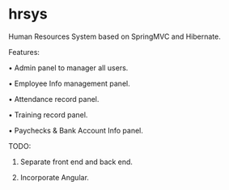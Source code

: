# hrsys

Human Resources System based on SpringMVC and Hibernate.

Features: 

• Admin panel to manager all users.

• Employee Info management panel.

• Attendance record panel.

• Training record panel.

• Paychecks & Bank Account Info panel.

TODO: 

1. Separate front end and back end.

2. Incorporate Angular.
